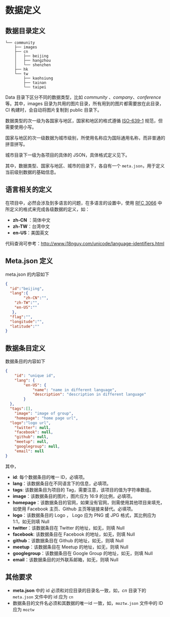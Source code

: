 # 数据定义

## 数据目录定义

```
└── community
    ├── images
    ├── cn
    │   ├── beijing
    │   ├── hangzhou
    │   └── shenzhen
    ├── hk
    └── tw
        ├── kaohsiung
        ├── tainan
        └── taipei
```

Data 目录下区分不同的数据类型，比如 *community* 、*company*、*conference* 等。其中，images 目录为共用的图片目录，所有用到的图片都需要放在此目录， CI 构建时，会自动将图片复制到 public 目录下。

数据类型的次一级为各国家与地区，国家和地区的格式遵循 [ISO-639-1](https://en.wikipedia.org/wiki/List_of_ISO_639-1_codes) 规范，但需要使用小写。

国家与地区的次一级数据为城市级别，所使用名称应为国际通用名称，而非普通的拼音拼写。

城市目录下一级为各项目的具体的 JSON，具体格式定义见下。

其中，数据类型、国家与地区、城市的目录下，各自有一个 `meta.json`，用于定义当前级别数据的基础信息。

## 语言相关的定义

在项目中，必然会涉及到多语言的问题，在多语言的设置中，使用 [RFC 3066](https://www.ietf.org/rfc/rfc3066.txt) 中所定义的格式来完成各级数据的定义，如：

- **zh-CN** ：简体中文
- **zh-TW**：台湾中文
- **en-US**：美国英文

代码查询可参考：http://www.i18nguy.com/unicode/language-identifiers.html

## Meta.json 定义

meta.json 的内容如下

```json
{
  "id":"beijing",
  "lang":{
		"zh-CN":"",
    "zh-TW":"",
    "en-US":""
   },
  "flag":"",
  "longitude":"",
  "latitude":""
}
```



## 数据条目定义

数据条目的内容如下

```json
{
	"id": "unique id",
	"lang": {
		"en-US": {
			"name": "name in different language",
			"description": "description in different language"
		}
  },
  "tags":[],
	"image": "image of group",
	"homepage": "home page url",
  "logo":"logo url",
	"twitter": null,
	"facebook": null,
	"github": null,
	"meetup": null,
	"googlegroup": null,
	"email": null
}
```

其中，

- **id**: 每个数据条目的唯一 ID，必填项。
- **lang**：该数据条目在不同语言下的信息，必填项。
- **tags**: 该数据条目为项目的 Tag，需要注意，该项目的值为字符串数组。
- **image**：该数据条目的图片，图片应为 16:9 的比例，必填项。
- **homepage**：该数据条目的官网，如果没有官网，则需使用其他项目来填充，如使用 Facebook 主页、Github 主页等链接来替代。必填项。
- **logo**：该数据条目的 Logo ， Logo 应为 PNG 或 JPG 格式，其比例应为 1:1，如无则填 Null
- **twitter**：该数据条目在 Twitter 的地址，如无，则填 Null
- **facebook**: 该数据条目在 Facebook 的地址，如无，则填 Null
- **github**：该数据条目在 Github 的地址，如无，则填 Null
- **meetup**：该数据条目在 Meetup 的地址，如无，则填 Null
- **googlegroup**：该数据条目在 Google Group 的地址，如无，则填 Null
- **email**：该数据条目的对外联系邮箱，如无，则填 Null

## 其他要求

- **meta.json** 中的 id 必须和对应目录的目录名一致，如，*cn* 目录下的 `meta.json` 文件中的 id 应为 `cn`
- 数据条目的文件名必须和其数据的唯一id 一致，如，`moztw.json` 文件中的 ID 应为  `moztw`
